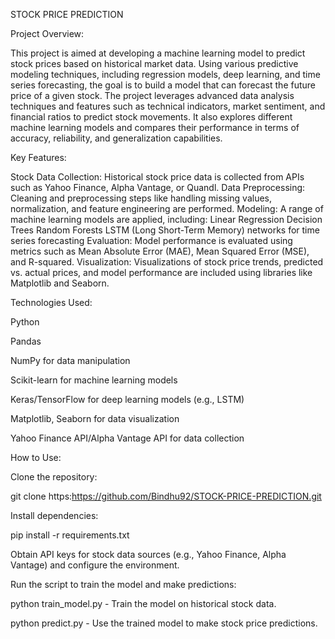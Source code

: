 STOCK PRICE PREDICTION

Project Overview:


This project is aimed at developing a machine learning model to predict stock prices based on historical market data. Using various predictive modeling techniques, including regression models, deep learning, and time series forecasting, the goal is to build a model that can forecast the future price of a given stock.
The project leverages advanced data analysis techniques and features such as technical indicators, market sentiment, and financial ratios to predict stock movements. It also explores different machine learning models and compares their performance in terms of accuracy, reliability, and generalization capabilities.

Key Features:


Stock Data Collection: Historical stock price data is collected from APIs such as Yahoo Finance, Alpha Vantage, or Quandl.
Data Preprocessing: Cleaning and preprocessing steps like handling missing values, normalization, and feature engineering are performed.
Modeling: A range of machine learning models are applied, including:
Linear Regression
Decision Trees
Random Forests
LSTM (Long Short-Term Memory) networks for time series forecasting
Evaluation: Model performance is evaluated using metrics such as Mean Absolute Error (MAE), Mean Squared Error (MSE), and R-squared.
Visualization: Visualizations of stock price trends, predicted vs. actual prices, and model performance are included using libraries like Matplotlib and Seaborn.

Technologies Used:


Python

Pandas

NumPy for data manipulation

Scikit-learn for machine learning models

Keras/TensorFlow for deep learning models (e.g., LSTM)

Matplotlib, Seaborn for data visualization

Yahoo Finance API/Alpha Vantage API for data collection

How to Use:


Clone the repository:

git clone https:https://github.com/Bindhu92/STOCK-PRICE-PREDICTION.git

Install dependencies:

pip install -r requirements.txt

Obtain API keys for stock data sources (e.g., Yahoo Finance, Alpha Vantage) and configure the environment.

Run the script to train the model and make predictions:

python train_model.py - Train the model on historical stock data.

python predict.py - Use the trained model to make stock price predictions.


